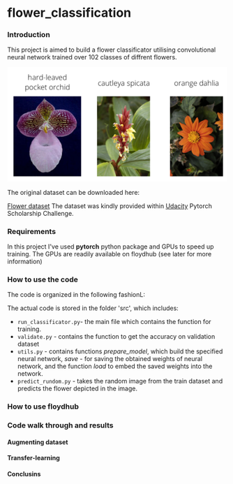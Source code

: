 # flower_classification

### Introduction
This project is aimed to build a flower classificator utilising convolutional neural network trained over 102 classes of diffrent flowers. 

<p align="center">
<img src="https://github.com/ptolmachev/flower_classification/blob/master/img/Flowers.png"/>
</p>
The original dataset can be downloaded here: 

[Flower dataset](https://www.floydhub.com/ptolmachev/datasets/flower_data)
The dataset was kindly provided within [Udacity](https://www.udacity.com/) Pytorch Scholarship Challenge.

### Requirements
In this project I've used **pytorch** python package and GPUs to speed up training. The GPUs are readily available on floydhub (see later for more information) 

### How to use the code
The code is organized in the following fashionL:

The actual code is stored in the folder 'src', which includes:
- `run_classificator.py`- the main file which contains the function for training. 
- `validate.py` - contains the function to get the accuracy on validation dataset
- `utils.py` - contains functions _prepare_model_, which build the specified neural network, _save_ - for saving the obtained weights of neural network, and the function _load_ to embed the saved weights into the network.
- `predict_rundom.py` - takes the random image from the train dataset and predicts the flower depicted in the image.

### How to use floydhub 

### Code walk through and results

#### Augmenting dataset

####  Transfer-learning

#### Conclusins
